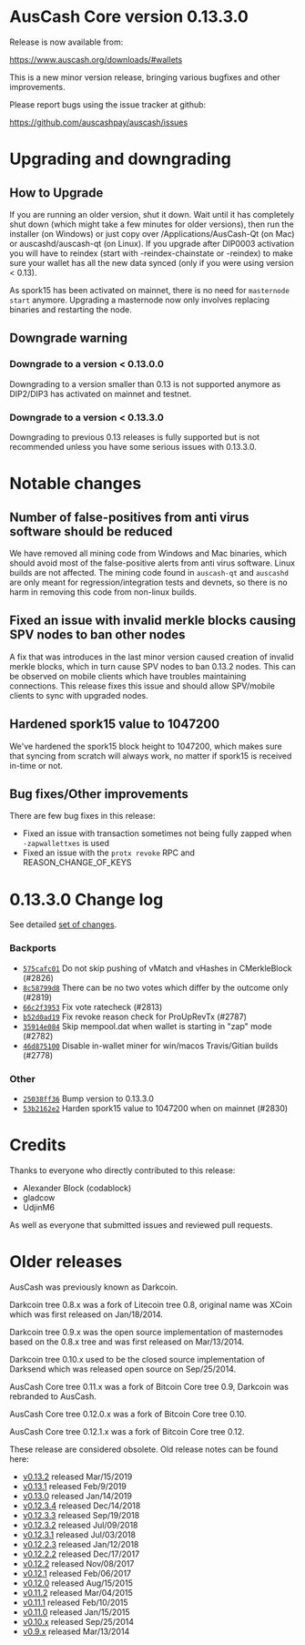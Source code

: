 AusCash Core version 0.13.3.0
==========================

Release is now available from:

  <https://www.auscash.org/downloads/#wallets>

This is a new minor version release, bringing various bugfixes and other improvements.

Please report bugs using the issue tracker at github:

  <https://github.com/auscashpay/auscash/issues>


Upgrading and downgrading
=========================

How to Upgrade
--------------

If you are running an older version, shut it down. Wait until it has completely
shut down (which might take a few minutes for older versions), then run the
installer (on Windows) or just copy over /Applications/AusCash-Qt (on Mac) or
auscashd/auscash-qt (on Linux). If you upgrade after DIP0003 activation you will
have to reindex (start with -reindex-chainstate or -reindex) to make sure
your wallet has all the new data synced (only if you were using version < 0.13).

As spork15 has been activated on mainnet, there is no need for `masternode start`
anymore. Upgrading a masternode now only involves replacing binaries and restarting
the node.

Downgrade warning
-----------------

### Downgrade to a version < 0.13.0.0

Downgrading to a version smaller than 0.13 is not supported anymore as DIP2/DIP3 has activated
on mainnet and testnet.

### Downgrade to a version < 0.13.3.0

Downgrading to previous 0.13 releases is fully supported but is not recommended unless you have some serious issues with 0.13.3.0.

Notable changes
===============

Number of false-positives from anti virus software should be reduced
--------------------------------------------------------------------
We have removed all mining code from Windows and Mac binaries, which should avoid most of the false-positive alerts
from anti virus software. Linux builds are not affected. The mining code found in `auscash-qt` and `auscashd` are only meant
for regression/integration tests and devnets, so there is no harm in removing this code from non-linux builds.

Fixed an issue with invalid merkle blocks causing SPV nodes to ban other nodes
------------------------------------------------------------------------------
A fix that was introduces in the last minor version caused creation of invalid merkle blocks, which in turn cause SPV
nodes to ban 0.13.2 nodes. This can be observed on mobile clients which have troubles maintaining connections. This
release fixes this issue and should allow SPV/mobile clients to sync with upgraded nodes.

Hardened spork15 value to 1047200
---------------------------------
We've hardened the spork15 block height to 1047200, which makes sure that syncing from scratch will always work, no
matter if spork15 is received in-time or not.

Bug fixes/Other improvements
----------------------------
There are few bug fixes in this release:
- Fixed an issue with transaction sometimes not being fully zapped when `-zapwallettxes` is used
- Fixed an issue with the `protx revoke` RPC and REASON_CHANGE_OF_KEYS

 0.13.3.0 Change log
===================

See detailed [set of changes](https://github.com/auscashpay/auscash/compare/v0.13.2.0...auscashpay:v0.13.3.0).

### Backports

- [`575cafc01`](https://github.com/auscashpay/auscash/commit/575cafc01) Do not skip pushing of vMatch and vHashes in CMerkleBlock (#2826)
- [`8c58799d8`](https://github.com/auscashpay/auscash/commit/8c58799d8) There can be no two votes which differ by the outcome only (#2819)
- [`66c2f3953`](https://github.com/auscashpay/auscash/commit/66c2f3953) Fix vote ratecheck (#2813)
- [`b52d0ad19`](https://github.com/auscashpay/auscash/commit/b52d0ad19) Fix revoke reason check for ProUpRevTx (#2787)
- [`35914e084`](https://github.com/auscashpay/auscash/commit/35914e084) Skip mempool.dat when wallet is starting in "zap" mode (#2782)
- [`46d875100`](https://github.com/auscashpay/auscash/commit/46d875100) Disable in-wallet miner for win/macos Travis/Gitian builds (#2778)

### Other

- [`25038ff36`](https://github.com/auscashpay/auscash/commit/25038ff36) Bump version to 0.13.3.0
- [`53b2162e2`](https://github.com/auscashpay/auscash/commit/53b2162e2) Harden spork15 value to 1047200 when on mainnet (#2830)

Credits
=======

Thanks to everyone who directly contributed to this release:

- Alexander Block (codablock)
- gladcow
- UdjinM6

As well as everyone that submitted issues and reviewed pull requests.

Older releases
==============

AusCash was previously known as Darkcoin.

Darkcoin tree 0.8.x was a fork of Litecoin tree 0.8, original name was XCoin
which was first released on Jan/18/2014.

Darkcoin tree 0.9.x was the open source implementation of masternodes based on
the 0.8.x tree and was first released on Mar/13/2014.

Darkcoin tree 0.10.x used to be the closed source implementation of Darksend
which was released open source on Sep/25/2014.

AusCash Core tree 0.11.x was a fork of Bitcoin Core tree 0.9,
Darkcoin was rebranded to AusCash.

AusCash Core tree 0.12.0.x was a fork of Bitcoin Core tree 0.10.

AusCash Core tree 0.12.1.x was a fork of Bitcoin Core tree 0.12.

These release are considered obsolete. Old release notes can be found here:

- [v0.13.2](https://github.com/auscashpay/auscash/blob/master/doc/release-notes/auscash/release-notes-0.13.2.md) released Mar/15/2019
- [v0.13.1](https://github.com/auscashpay/auscash/blob/master/doc/release-notes/auscash/release-notes-0.13.1.md) released Feb/9/2019
- [v0.13.0](https://github.com/auscashpay/auscash/blob/master/doc/release-notes/auscash/release-notes-0.13.0.md) released Jan/14/2019
- [v0.12.3.4](https://github.com/auscashpay/auscash/blob/master/doc/release-notes/auscash/release-notes-0.12.3.4.md) released Dec/14/2018
- [v0.12.3.3](https://github.com/auscashpay/auscash/blob/master/doc/release-notes/auscash/release-notes-0.12.3.3.md) released Sep/19/2018
- [v0.12.3.2](https://github.com/auscashpay/auscash/blob/master/doc/release-notes/auscash/release-notes-0.12.3.2.md) released Jul/09/2018
- [v0.12.3.1](https://github.com/auscashpay/auscash/blob/master/doc/release-notes/auscash/release-notes-0.12.3.1.md) released Jul/03/2018
- [v0.12.2.3](https://github.com/auscashpay/auscash/blob/master/doc/release-notes/auscash/release-notes-0.12.2.3.md) released Jan/12/2018
- [v0.12.2.2](https://github.com/auscashpay/auscash/blob/master/doc/release-notes/auscash/release-notes-0.12.2.2.md) released Dec/17/2017
- [v0.12.2](https://github.com/auscashpay/auscash/blob/master/doc/release-notes/auscash/release-notes-0.12.2.md) released Nov/08/2017
- [v0.12.1](https://github.com/auscashpay/auscash/blob/master/doc/release-notes/auscash/release-notes-0.12.1.md) released Feb/06/2017
- [v0.12.0](https://github.com/auscashpay/auscash/blob/master/doc/release-notes/auscash/release-notes-0.12.0.md) released Aug/15/2015
- [v0.11.2](https://github.com/auscashpay/auscash/blob/master/doc/release-notes/auscash/release-notes-0.11.2.md) released Mar/04/2015
- [v0.11.1](https://github.com/auscashpay/auscash/blob/master/doc/release-notes/auscash/release-notes-0.11.1.md) released Feb/10/2015
- [v0.11.0](https://github.com/auscashpay/auscash/blob/master/doc/release-notes/auscash/release-notes-0.11.0.md) released Jan/15/2015
- [v0.10.x](https://github.com/auscashpay/auscash/blob/master/doc/release-notes/auscash/release-notes-0.10.0.md) released Sep/25/2014
- [v0.9.x](https://github.com/auscashpay/auscash/blob/master/doc/release-notes/auscash/release-notes-0.9.0.md) released Mar/13/2014

